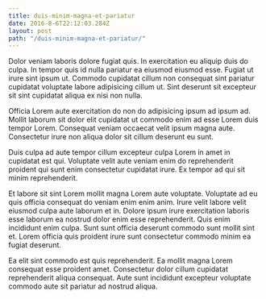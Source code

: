 ```yaml
---
title: duis-minim-magna-et-pariatur
date: 2016-8-6T22:12:03.284Z
layout: post
path: "/duis-minim-magna-et-pariatur/"
---
```


Dolor veniam laboris dolore fugiat quis. In exercitation eu aliquip duis do culpa. In tempor quis id nulla pariatur ea eiusmod eiusmod esse. Fugiat ut irure sint ipsum ut. Commodo cupidatat cillum non consequat sint pariatur cupidatat voluptate labore adipisicing cillum ut. Sint deserunt sit excepteur sit sint cupidatat aliqua ex nisi non nulla.

Officia Lorem aute exercitation do non do adipisicing ipsum ad ipsum ad. Mollit laborum sit dolor elit cupidatat ut commodo enim ad esse Lorem duis tempor Lorem. Consequat veniam occaecat velit ipsum magna aute. Consectetur irure non aliqua dolor sit cillum deserunt eu sunt.

Duis culpa ad aute tempor cillum excepteur culpa Lorem in amet in cupidatat est qui. Voluptate velit aute veniam enim do reprehenderit proident qui sunt enim consectetur cupidatat irure. Ex tempor ad qui sit minim reprehenderit.

Et labore sit sint Lorem mollit magna Lorem aute voluptate. Voluptate ad eu quis officia consequat do veniam enim enim anim. Irure velit labore velit eiusmod culpa aute laborum et in. Dolore ipsum irure exercitation laboris esse laborum ea nostrud dolor enim esse reprehenderit. Quis enim incididunt enim culpa. Sunt sunt officia deserunt commodo sunt mollit sint et. Lorem officia quis proident irure sunt consectetur commodo minim ea fugiat deserunt.

Ea elit sint commodo est quis reprehenderit. Ea mollit magna Lorem consequat esse proident amet. Consectetur dolor cillum cupidatat reprehenderit aliqua consequat. Aute sunt incididunt excepteur voluptate commodo aute sit pariatur ad nostrud aliqua.